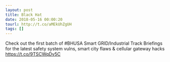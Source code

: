 ```yaml
---
layout: post
title: Black Hat
date: 2018-05-16 00:00:20
tourl: http://t.co/aMEkUhZgUH
tags: []
---
```

Check out the first batch of #BHUSA Smart GRID/Industrial Track Briefings for the latest safety system vulns, smart city flaws &amp; cellular gateway hacks  https://t.co/9TSCWqDv5C